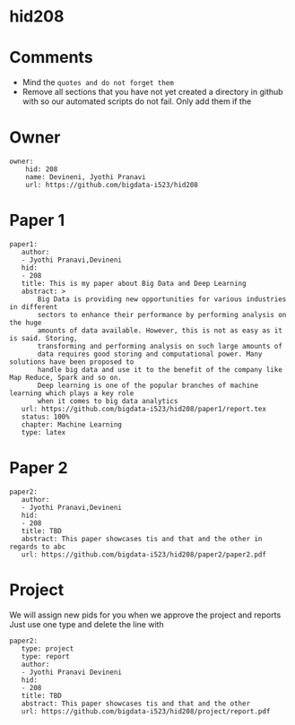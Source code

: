 # hid208
# Comments

* Mind the ```quotes and do not forget them```
* Remove all sections that you have not yet created a directory in github with so our automated scripts do not fail. Only add them if the 

# Owner

```
owner:
    hid: 208
    name: Devineni, Jyothi Pranavi
    url: https://github.com/bigdata-i523/hid208
```

# Paper 1

```
paper1:
   author: 
   - Jyothi Pranavi,Devineni
   hid:
   - 208
   title: This is my paper about Big Data and Deep Learning
   abstract: >
       Big Data is providing new opportunities for various industries in different 
       sectors to enhance their performance by performing analysis on the huge 
       amounts of data available. However, this is not as easy as it is said. Storing, 
       transforming and performing analysis on such large amounts of 
       data requires good storing and computational power. Many solutions have been proposed to    
       handle big data and use it to the benefit of the company like Map Reduce, Spark and so on. 
       Deep learning is one of the popular branches of machine learning which plays a key role 
       when it comes to big data analytics
   url: https://github.com/bigdata-i523/hid208/paper1/report.tex
   status: 100%
   chapter: Machine Learning
   type: latex
```
   
# Paper 2

```
paper2:
   author: 
   - Jyothi Pranavi,Devineni
   hid:
   - 208
   title: TBD
   abstract: This paper showcases tis and that and the other in regards to abc
   url: https://github.com/bigdata-i523/hid208/paper2/paper2.pdf   
```

# Project 

We will assign new pids for you when we approve the project and reports   
Just use one type and delete the line with 

```
paper2:
   type: project
   type: report
   author: 
   - Jyothi Pranavi Devineni
   hid:
   - 208
   title: TBD
   abstract: This paper showcases tis and that and the other 
   url: https://github.com/bigdata-i523/hid208/project/report.pdf
```
   
